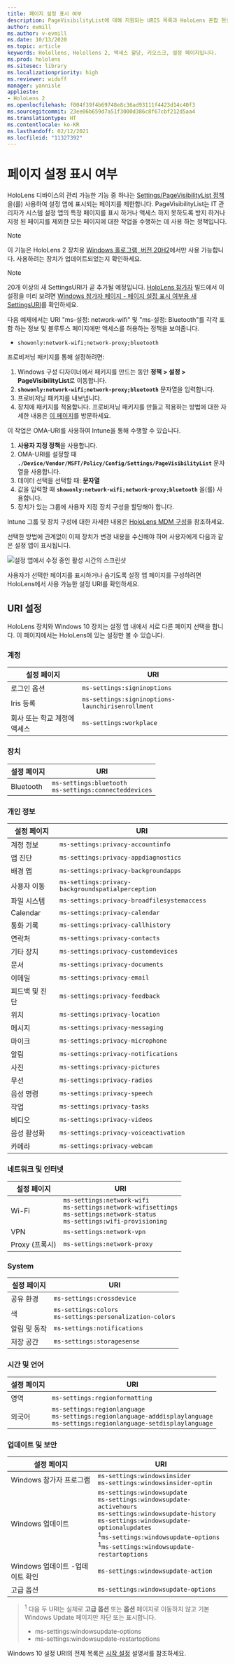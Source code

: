 ```yaml
---
title: 페이지 설정 표시 여부
description: PageVisibilityList에 대해 지원되는 URIS 목록과 HoloLens 혼합 현실 장치의 지침에 대한 최신 정보를 유지하세요.
author: evmill
ms.author: v-evmill
ms.date: 10/13/2020
ms.topic: article
keywords: Holollens, Holollens 2, 액세스 할당, 키오스크, 설정 페이지입니다.
ms.prod: hololens
ms.sitesec: library
ms.localizationpriority: high
ms.reviewer: widuff
manager: yannisle
appliesto:
- HoloLens 2
ms.openlocfilehash: f004f39f4b69748e8c36ad93111f4423d14c40f3
ms.sourcegitcommit: 23ee06b659d7a51f3000d386c8f67cbf212d5aa4
ms.translationtype: HT
ms.contentlocale: ko-KR
ms.lasthandoff: 02/12/2021
ms.locfileid: "11327392"
---
```

# 페이지 설정 표시 여부

HoloLens 디바이스의 관리 가능한 기능 중 하나는 [Settings/PageVisibilityList 정책](https://docs.microsoft.com/windows/client-management/mdm/policy-csp-settings#settings-pagevisibilitylist)을(를) 사용하여 설정 앱에 표시되는 페이지를 제한합니다. PageVisibilityList는 IT 관리자가 시스템 설정 앱의 특정 페이지를 표시 하거나 액세스 하지 못하도록 방지 하거나 지정 된 페이지를 제외한 모든 페이지에 대한 작업을 수행하는 데 사용 하는 정책입니다.

> [!NOTE]
> 이 기능은 HoloLens 2 장치용 [Windows 홀로그램, 버전 20H2](hololens-release-notes.md#windows-holographic-version-20h2)에서만 사용 가능합니다. 사용하려는 장치가 업데이트되었는지 확인하세요.

> [!NOTE]
> 20개 이상의 새 SettingsURI가 곧 추가될 예정입니다. [HoloLens 참가자](hololens-insider.md) 빌드에서 이 설정을 미리 보려면 [Windows 참가자 페이지 - 페이지 설정 표시 여부용 새 SettingsURI](hololens-insider.md#new-settingsuris-for-page-settings-visibility)를 확인하세요.

다음 예제에서는 URI "ms-설정: network-wifi" 및 "ms-설정: Bluetooth"를 각각 포함 하는 정보 및 블루투스 페이지에만 액세스를 허용하는 정책을 보여줍니다.
- `showonly:network-wifi;network-proxy;bluetooth`

프로비저닝 패키지를 통해 설정하려면:

1. Windows 구성 디자이너에서 패키지를 만드는 동안 **정책 > 설정 > PageVisibilityList**로 이동합니다.
1. **`showonly:network-wifi;network-proxy;bluetooth`** 문자열을 입력합니다.
1. 프로비저닝 패키지를 내보냅니다.
1. 장치에 패키지를 적용합니다.
프로비저닝 패키지를 만들고 적용하는 방법에 대한 자세한 내용은 [이 페이지](hololens-provisioning.md)를 방문하세요.

이 작업은 OMA-URI를 사용하여 Intune을 통해 수행할 수 있습니다.

1. **사용자 지정 정책**을 사용합니다.
1. OMA-URI를 설정할 때 **`./Device/Vendor/MSFT/Policy/Config/Settings/PageVisibilityList`** 문자열을 사용합니다.
1. 데이터 선택을 선택할 때: **문자열**
1. 값을 입력할 때 **`showonly:network-wifi;network-proxy;bluetooth`** 을(를) 사용합니다.
1. 장치가 있는 그룹에 사용자 지정 장치 구성을 할당해야 합니다.

Intune 그룹 및 장치 구성에 대한 자세한 내용은 [HoloLens MDM 구성](hololens-mdm-configure.md)을 참조하세요.

선택한 방법에 관계없이 이제 장치가 변경 내용을 수신해야 하며 사용자에게 다음과 같은 설정 앱이 표시됩니다.

![설정 앱에서 수정 중인 활성 시간의 스크린샷](images/hololens-page-visibility-list.jpg)

사용자가 선택한 페이지를 표시하거나 숨기도록 설정 앱 페이지를 구성하려면 HoloLens에서 사용 가능한 설정 URI를 확인하세요.

## URI 설정

HoloLens 장치와 Windows 10 장치는 설정 앱 내에서 서로 다른 페이지 선택을 합니다. 이 페이지에서는 HoloLens에 있는 설정만 볼 수 있습니다.

### 계정
| 설정 페이지           | URI                                            |
|-------------------------|------------------------------------------------|
| 로그인 옵션         | ` ms-settings:signinoptions `                   |
| Iris 등록       | `ms-settings:signinoptions-launchirisenrollment` |
| 회사 또는 학교 계정에 액세스 | `ms-settings:workplace`                         |

### 장치
| 설정 페이지 | URI                          |
|---------------|------------------------------|
| Bluetooth     | `ms-settings:bluetooth` <br> `ms-settings:connecteddevices` |

### 개인 정보
| 설정 페이지            | URI                                             |
|--------------------------|-------------------------------------------------|
| 계정 정보             | `ms-settings:privacy-accountinfo`              |
| 앱 진단        | `ms-settings:privacy-appdiagnostics`              |
| 배경 앱        | `ms-settings:privacy-backgroundapps`              |
| 사용자 이동           | `ms-settings:privacy-backgroundspatialperception` |
| 파일 시스템              | `ms-settings:privacy-broadfilesystemaccess`       |
| Calendar                 | `ms-settings:privacy-calendar`                    |
| 통화 기록             | `ms-settings:privacy-callhistory`                 |
| 연락처                 | `ms-settings:privacy-contacts`                    |
| 기타 장치            | `ms-settings:privacy-customdevices`               |
| 문서                | `ms-settings:privacy-documents`                   |
| 이메일                    | `ms-settings:privacy-email`                       |
| 피드백 및 진단 | `ms-settings:privacy-feedback`                    |
| 위치                 | `ms-settings:privacy-location`                    |
| 메시지                | `ms-settings:privacy-messaging`                   |
| 마이크               | `ms-settings:privacy-microphone`                  |
| 알림            | `ms-settings:privacy-notifications`               |
| 사진                 | `ms-settings:privacy-pictures`                    |
| 무선                   | `ms-settings:privacy-radios`                      |
| 음성 명령                   | `ms-settings:privacy-speech`                      |
| 작업                    | `ms-settings:privacy-tasks`                       |
| 비디오                   | `ms-settings:privacy-videos`                      |
| 음성 활성화       | `ms-settings:privacy-voiceactivation`             |
| 카메라                   | `ms-settings:privacy-webcam`                      |

### 네트워크 및 인터넷
| 설정 페이지 | URI                              |
|---------------|----------------------------------|
| Wi-Fi  | `ms-settings:network-wifi`<br>`ms-settings:network-wifisettings`<br>`ms-settings:network-status`<br>`ms-settings:wifi-provisioning`    |
| VPN   | `ms-settings:network-vpn`          |
| Proxy (프록시) | `ms-settings:network-proxy`        |

### System
| 설정 페이지      | URI                                |
|--------------------|------------------------------------|
| 공유 환경 | `ms-settings:crossdevice`            |
| 색             | `ms-settings:colors`<br>`ms-settings:personalization-colors` |
| 알림 및 동작  | `ms-settings:notifications`          |
| 저장 공간            | `ms-settings:storagesense`           |

### 시간 및 언어
| 설정 페이지 | URI                                           |
|---------------|-----------------------------------------------|
| 영역        | `ms-settings:regionformatting`                  |
| 외국어      | `ms-settings:regionlanguage`<br>`ms-settings:regionlanguage-adddisplaylanguage`<br>`ms-settings:regionlanguage-setdisplaylanguage` |

### 업데이트 및 보안
| 설정 페이지                         | URI                                       |
|---------------------------------------|-------------------------------------------|
| Windows 참가자 프로그램               | `ms-settings:windowsinsider` <br>`ms-settings:windowsinsider-optin`          |
| Windows 업데이트                        | `ms-settings:windowsupdate`<br> `ms-settings:windowsupdate-activehours`  <br> `ms-settings:windowsupdate-history` <br> `ms-settings:windowsupdate-optionalupdates` <br><sup>1</sup>`ms-settings:windowsupdate-options`<br><sup>1</sup>`ms-settings:windowsupdate-restartoptions` |
| Windows 업데이트 -업데이트 확인 | `ms-settings:windowsupdate-action`          |
| 고급 옵션                    | `ms-settings:windowsupdate-options`         |

>  <sup>1</sup> 다음 두 URI는 실제로 **고급 옵션** 또는 **옵션** 페이지로 이동하지 않고 기본 Windows Update 페이지만 차단 또는 표시합니다.
> - ms-settings:windowsupdate-options
> - ms-settings:windowsupdate-restartoptions 

Windows 10 설정 URI의 전체 목록은 [시작 설정](https://docs.microsoft.com/windows/uwp/launch-resume/launch-settings-app#ms-settings-uri-scheme-reference) 설명서를 참조하세요.
